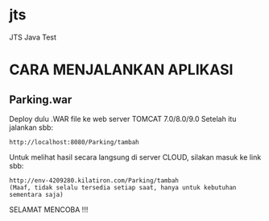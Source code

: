 # jts
JTS Java Test

CARA MENJALANKAN APLIKASI
=========================

Parking.war
-----------

Deploy dulu .WAR file ke web server TOMCAT 7.0/8.0/9.0
Setelah itu jalankan sbb: 

	http://localhost:8080/Parking/tambah

Untuk melihat hasil secara langsung di server CLOUD, silakan masuk ke link sbb:

	http://env-4209280.kilatiron.com/Parking/tambah
	(Maaf, tidak selalu tersedia setiap saat, hanya untuk kebutuhan sementara saja)
	
	
SELAMAT MENCOBA !!!

